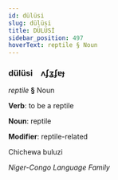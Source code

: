 ```yaml
---
id: dülüsi
slug: dülüsi
title: DÜLÜSİ
sidebar_position: 497
hoverText: reptile § Noun
---
```


### dülüsi&emsp;<span kind="abugida">ʌʄʓʄɐɟ</span>

*reptile* **§** Noun

**Verb**: to be a reptile

**Noun**: reptile

**Modifier**: reptile-related

Chichewa buluzi 

*Niger-Congo Language Family*